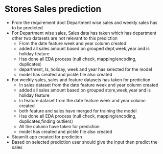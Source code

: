 # Stores Sales prediction
* From the requirement doct Department wise sales and weekly sales has to be predicted
* For Department wise sales, Sales data has taken which has department other two datasets are not relevant to this prediction
    * From the date feature week and year column created
    * added all sales amount based on grouped dept,week,year and is holiday feature
    * Has done all EDA process (null check, mapping/encoding, duplicates)
    * department, Is_holiday, week and year has selected for the model
    * model has created and pickle file also created
* For weekly sales, sales and feature datasets has taken for prediction
    * In sales dataset from the date feature week and year column created
    * added all sales amount based on grouped store,week,year and is holiday feature
    * In feature dataset from the date feature week and year column created
    * both feature and sales have merged for training the model
    * Has done all EDA process (null check, mapping/encoding, duplicates,finding outliers)
    * All the column have taken for prediction
    * model has created and pickle file also created
* Steamlit app created for prediction
* Based on selected prediction user should give the input then predict the sales
